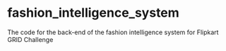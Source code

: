 # fashion_intelligence_system
The code for the back-end of the fashion intelligence system for Flipkart GRID Challenge
